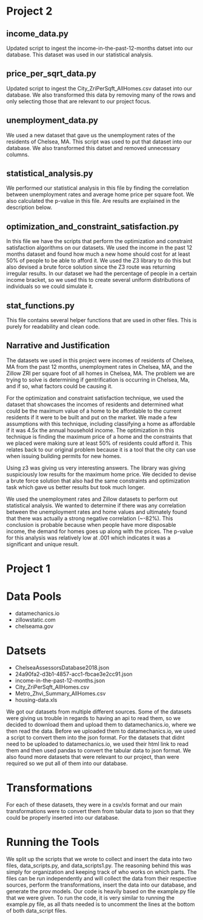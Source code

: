 # Project 2

## income_data.py
Updated script to ingest the income-in-the-past-12-months datset into our database. This dataset was used in our statistical analysis.

## price_per_sqrt_data.py
Updated script to ingest the City_ZriPerSqft_AllHomes.csv dataset into our database. We also transformed this data by removing many of the rows and only selecting those that are relevant to our project focus.

## unemployment_data.py
We used a new dataset that gave us the unemployment rates of the residents of Chelsea, MA. This script was used to put that dataset into our database. We also transformed this datset and removed unnecessary columns. 

## statistical_analysis.py
We performed our statistical analysis in this file by finding the correlation between unemployment rates and average home price per square foot. We also calculated the p-value in this file. Are results are explained in the description below. 

## optimization_and_constraint_satisfaction.py
In this file we have the scripts that perform the optimization and constraint satisfaction algorithms on our datasets. We used the income in the past 12 months dataset and found how much a new home should cost for at least 50% of people to be able to afford it. We used the Z3 library to do this but also devised a brute force solution since the Z3 route was returning irregular results. In our dataset we had the percentage of people in a certain income bracket, so we used this to create several uniform distributions of individuals so we could simulate it. 

## stat_functions.py
This file contains several helper functions that are used in other files. This is purely for readability and clean code.

## Narrative and Justification
The datasets we used in this project were incomes of residents of Chelsea, MA from the past 12 months, unemployment rates in Chelsea, MA, and the Zillow ZRI per square foot of all homes in Chelsea, MA. The problem we are trying to solve is determining if gentrification is occurring in Chelsea, Ma, and if so, what factors could be causing it. 

For the optimization and constraint satisfaction technique, we used the dataset that showcases the incomes of residents and determined what could be the maximum value of a home to be affordable to the current residents if it were to be built and put on the market. We made a few assumptions with this technique, including classifying a home as affordable if it was 4.5x the annual household income. The optimization in this technique is finding the maximum price of a home and the constraints that we placed were making sure at least 50% of residents could afford it. This relates back to our original problem because it is a tool that the city can use when issuing building permits for new homes.  

Using z3 was giving us very interesting answers. The library was giving suspiciously low results for the maximum home price. We decided to devise a brute force solution that also had the same constraints and optimization task which gave us better results but took much longer. 

We used the unemployment rates and Zillow datasets to perform out statistical analysis. We wanted to determine if there was any correlation between the unemployment rates and home values and ultimately found that there was actually a strong negative correlation (~-82%). This conclusion is probable because when people have more disposable income, the demand for homes goes up along with the prices. The p-value for this analysis was relatively low at .001 which indicates it was a significant and unique result. 
 

# Project 1

# Data Pools
* datamechanics.io
* zillowstatic.com
* chelseama.gov

# Datsets
* ChelseaAssessorsDatabase2018.json
* 24a90fa2-d3b1-4857-acc1-fbcae3e2cc91.json
* income-in-the-past-12-months.json
* City_ZriPerSqft_AllHomes.csv
* Metro_Zhvi_Summary_AllHomes.csv
* housing-data.xls

We got our datasets from multiple different sources. Some of the datasets were giving us trouble in regards to having an api to read them, so we decided to download them and upload them to datamechanics.io, where we then read the data. Before we uploaded them to datamechanics.io, we used a script to convert them into the json format. For the datasets that didnt need to be uploaded to datamechanics.io, we used their html link to read them and then used pandas to convert the tabular data to json format. We also found more datasets that were relevant to our project, than were required so we put all of them into our database.  

# Transformations
For each of these datasets, they were in a csv/xls format and our main transformations were to convert them from tabular data to json so that they could be properly inserted into our database.

# Running the Tools
We split up the scripts that we wrote to collect and insert the data into two files, data_scripts.py, and data_scripts1.py. The reasoning behind this was simply for organization and keeping track of who works on which parts. The files can be run independently and will collect the data from their respective sources, perform the transformations, insert the data into our database, and generate the prov models. Our code is heavily based on the example.py file that we were given. To run the code, it is very similar to running the example.py file, as all thats needed is to uncomment the lines at the bottom of both data_script files.   
